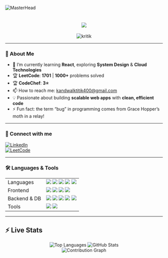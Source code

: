 ![MasterHead](https://previews.123rf.com/images/karpenkoilia/karpenkoilia1806/karpenkoilia180600011/102988806-vector-line-web-concept-for-programming-linear-web-banner-for-coding.jpg)

<h1 align="center">
  <img src="https://readme-typing-svg.demolab.com/?lines=Hello,%20I%20%E2%9C%A8Kritik%E2%9C%A8%20Here!;Backend%20Developer;DevOps%20Engineer;DSA%20Enthusiast&font=Silkscreen&center=true&width=440&height=50&color=4169E1&vCenter=true&pause=420&size=30" />
</h1>

<p align="center">
  <img src="https://komarev.com/ghpvc/?username=kritik&label=Profile%20views&color=0e75b6&style=flat" alt="kritik" />
</p>

---

### 🚀 About Me

- 🌱 I’m currently learning **React**, exploring **System Design** & **Cloud Technologies**  
- 🏆 **LeetCode**: **1701** | **1000+** problems solved  
- 🏆 **CodeChef**: **3⭐**  
- 📫 How to reach me: kandwalktitik400@gmail.com 
- 💡 Passionate about building **scalable web apps** with **clean, efficient code**  
- ⚡ Fun fact: the term “bug” in programming comes from Grace Hopper’s moth in a relay!

---

### 🔧 Connect with me

[![LinkedIn](https://img.shields.io/badge/LinkedIn-blue?style=for-the-badge&logo=linkedin)](https://www.linkedin.com/in/kritik-kandwal-b1987b294/)  
[![LeetCode](https://img.shields.io/badge/LeetCode-FF9933?style=for-the-badge&logo=leetcode)](https://leetcode.com/u/kritikkandwal/)

---

### 🛠 Languages & Tools

<table>
  <tr>
    <td>Languages</td>
    <td>
      <img src="https://img.shields.io/badge/C-%2300599C?style=for-the-badge&logo=c" />
      <img src="https://img.shields.io/badge/C++-%2300599C?style=for-the-badge&logo=c%2B%2B" />
      <img src="https://img.shields.io/badge/Java-%23ED8B00?style=for-the-badge&logo=openjdk" />
      <img src="https://img.shields.io/badge/Python-%2314354C?style=for-the-badge&logo=python" />
      <img src="https://img.shields.io/badge/JavaScript-%23F7DF1E?style=for-the-badge&logo=javascript&logoColor=black" />
    </td>
  </tr>
  <tr>
    <td>Frontend</td>
    <td>
      <img src="https://img.shields.io/badge/HTML5-%23E34F26?style=for-the-badge&logo=html5" />
      <img src="https://img.shields.io/badge/CSS3-%231572B6?style=for-the-badge&logo=css3" />
      <img src="https://img.shields.io/badge/React-%2320232A?style=for-the-badge&logo=react&logoColor=%2361DAFB" />
      <img src="https://img.shields.io/badge/TailwindCSS-%2338B2AC?style=for-the-badge&logo=tailwind-css&logoColor=white" />
    </td>
  </tr>
  <tr>
    <td>Backend & DB</td>
    <td>
      <img src="https://img.shields.io/badge/Node.js-%236DA55F?style=for-the-badge&logo=node.js&logoColor=white" />
      <img src="https://img.shields.io/badge/Express.js-%23404D59?style=for-the-badge&logo=express&logoColor=%2361DAFB" />
      <img src="https://img.shields.io/badge/PostgreSQL-%23316192?style=for-the-badge&logo=postgresql" />
      <img src="https://img.shields.io/badge/Prisma-%233982CE?style=for-the-badge&logo=prisma" />
      <img src="https://img.shields.io/badge/MongoDB-%2347A248?style=for-the-badge&logo=mongodb" />
    </td>
  </tr>
  <tr>
    <td>Tools</td>
    <td>
      <img src="https://img.shields.io/badge/Linux-%23FCC624?style=for-the-badge&logo=linux&logoColor=black" />
      <img src="https://img.shields.io/badge/VS%20Code-%23007ACC?style=for-the-badge&logo=visual-studio-code" />
    </td>
  </tr>
</table>

---

## ⚡ Live Stats

<div align="center">

<!-- Most used languages -->
<img src="https://github-readme-stats.vercel.app/api/top-langs/?username=kritikkandwal&layout=compact&theme=react&border_radius=10" alt="Top Languages" />

<!-- Total contributions & general stats -->
<img src="https://github-readme-stats.vercel.app/api?username=kritikkandwal&show_icons=true&count_private=true&include_all_commits=true&theme=react&border_radius=10&hide=issues,prs" alt="GitHub Stats" />


<br/>

<!-- Contribution Activity Graph (Vercel) -->
<img src="https://activity-graph.vercel.app/graph?username=kritikkandwal&theme=react-dark&hide_border=true" alt="Contribution Graph" />

</div>
